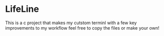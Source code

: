 # LifeLine
This is a c project that makes my cutstom terminl with a few key improvements to my workflow feel free to copy the files or make your own!
